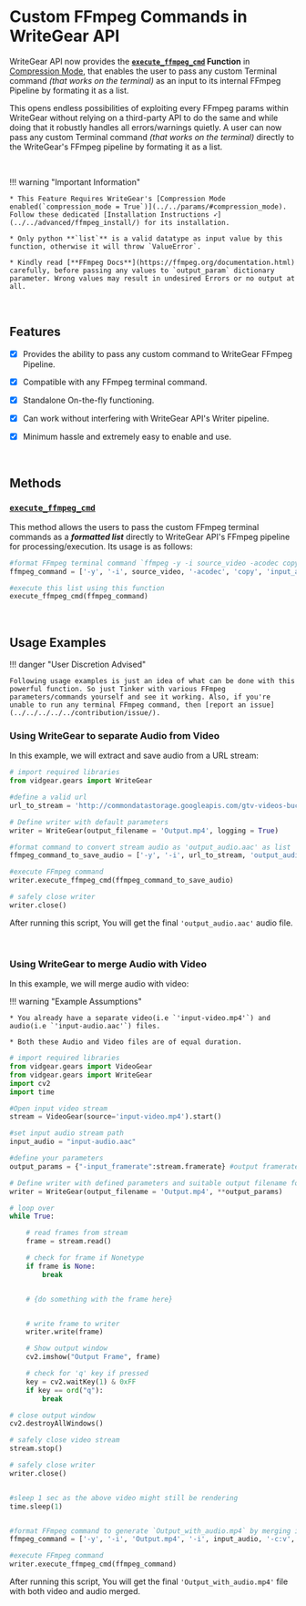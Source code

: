 <!--
===============================================
vidgear library source-code is deployed under the Apache 2.0 License:

Copyright (c) 2019-2020 Abhishek Thakur(@abhiTronix) <abhi.una12@gmail.com>

Licensed under the Apache License, Version 2.0 (the "License");
you may not use this file except in compliance with the License.
You may obtain a copy of the License at

   http://www.apache.org/licenses/LICENSE-2.0

Unless required by applicable law or agreed to in writing, software
distributed under the License is distributed on an "AS IS" BASIS,
WITHOUT WARRANTIES OR CONDITIONS OF ANY KIND, either express or implied.
See the License for the specific language governing permissions and
limitations under the License.
===============================================
-->

# Custom FFmpeg Commands in WriteGear API

WriteGear API now provides the **[`execute_ffmpeg_cmd`](../../../../../bonus/reference/writegear/#vidgear.gears.writegear.WriteGear.execute_ffmpeg_cmd) Function** in [Compression Mode](../../overview/), that enables the user to pass any custom Terminal command _(that works on the terminal)_ as an input to its internal FFmpeg Pipeline by formating it as a list. 

This opens endless possibilities of exploiting every FFmpeg params within WriteGear without relying on a third-party API to do the same and while doing that it robustly handles all errors/warnings quietly. A user can now pass any custom Terminal command _(that works on the terminal)_ directly to the WriteGear's FFmpeg pipeline by formating it as a list.

&nbsp;


!!! warning "Important Information"

    * This Feature Requires WriteGear's [Compression Mode enabled(`compression_mode = True`)](../../params/#compression_mode). Follow these dedicated [Installation Instructions ➶](../../advanced/ffmpeg_install/) for its installation.

    * Only python **`list`** is a valid datatype as input value by this function, otherwise it will throw `ValueError`.

    * Kindly read [**FFmpeg Docs**](https://ffmpeg.org/documentation.html) carefully, before passing any values to `output_param` dictionary parameter. Wrong values may result in undesired Errors or no output at all.

&nbsp;

## Features

- [x] Provides the ability to pass any custom command to WriteGear FFmpeg Pipeline.

- [x] Compatible with any FFmpeg terminal command.

- [x] Standalone On-the-fly functioning.

- [x] Can work without interfering with WriteGear API's Writer pipeline.

- [x] Minimum hassle and extremely easy to enable and use. 



&nbsp;


## Methods

### **[`execute_ffmpeg_cmd`](../../../../../bonus/reference/writegear/#vidgear.gears.writegear.WriteGear.execute_ffmpeg_cmd)** 

This method allows the users to pass the custom FFmpeg terminal commands as a _**formatted list**_ directly to WriteGear API's FFmpeg pipeline for processing/execution. Its usage is as follows: 
  
```python
#format FFmpeg terminal command `ffmpeg -y -i source_video -acodec copy input_audio.aac` as a list
ffmpeg_command = ['-y', '-i', source_video, '-acodec', 'copy', 'input_audio.aac']

#execute this list using this function
execute_ffmpeg_cmd(ffmpeg_command)
```


&nbsp;


## Usage Examples

!!! danger "User Discretion Advised"
  
    Following usage examples is just an idea of what can be done with this powerful function. So just Tinker with various FFmpeg parameters/commands yourself and see it working. Also, if you're unable to run any terminal FFmpeg command, then [report an issue](../../../../../contribution/issue/).


### Using WriteGear to separate Audio from Video

In this example, we will extract and save audio from a URL stream:

```python
# import required libraries
from vidgear.gears import WriteGear

#define a valid url
url_to_stream = 'http://commondatastorage.googleapis.com/gtv-videos-bucket/sample/BigBuckBunny.mp4'

# Define writer with default parameters
writer = WriteGear(output_filename = 'Output.mp4', logging = True)  

#format command to convert stream audio as 'output_audio.aac' as list
ffmpeg_command_to_save_audio = ['-y', '-i', url_to_stream, 'output_audio.aac'] # `-y` parameter is to overwrite outputfile if exists

#execute FFmpeg command
writer.execute_ffmpeg_cmd(ffmpeg_command_to_save_audio)

# safely close writer
writer.close()
```

After running this script, You will get the final `'output_audio.aac'` audio file.

&nbsp;

### Using WriteGear to merge Audio with Video

In this example, we will merge audio with video:


!!! warning "Example Assumptions"

    * You already have a separate video(i.e `'input-video.mp4'`) and audio(i.e `'input-audio.aac'`) files.

    * Both these Audio and Video files are of equal duration.

```python
# import required libraries
from vidgear.gears import VideoGear
from vidgear.gears import WriteGear
import cv2
import time

#Open input video stream
stream = VideoGear(source='input-video.mp4').start()

#set input audio stream path 
input_audio = "input-audio.aac"

#define your parameters
output_params = {"-input_framerate":stream.framerate} #output framerate must match source framerate

# Define writer with defined parameters and suitable output filename for e.g. `Output.mp4`
writer = WriteGear(output_filename = 'Output.mp4', **output_params)

# loop over
while True:

    # read frames from stream
    frame = stream.read()

    # check for frame if Nonetype
    if frame is None:
        break


    # {do something with the frame here}


    # write frame to writer
    writer.write(frame)

    # Show output window
    cv2.imshow("Output Frame", frame)

    # check for 'q' key if pressed
    key = cv2.waitKey(1) & 0xFF
    if key == ord("q"):
        break

# close output window
cv2.destroyAllWindows()

# safely close video stream
stream.stop()

# safely close writer
writer.close()


#sleep 1 sec as the above video might still be rendering
time.sleep(1)


#format FFmpeg command to generate `Output_with_audio.mp4` by merging input_audio in above rendered `Output.mp4` 
ffmpeg_command = ['-y', '-i', 'Output.mp4', '-i', input_audio, '-c:v', 'copy', '-c:a', 'copy', '-map', '0:v:0', '-map', '1:a:0', '-shortest', 'Output_with_audio.mp4'] # `-y` parameter is to overwrite outputfile if exists

#execute FFmpeg command
writer.execute_ffmpeg_cmd(ffmpeg_command)

```

After running this script, You will get the final `'Output_with_audio.mp4'` file with both video and audio merged.

&nbsp;